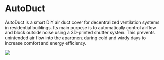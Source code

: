 # AutoDuct

AutoDuct is a smart DIY air duct cover for decentralized ventilation systems in residential buildings. Its main purpose is to automatically control airflow and block outside noise using a 3D-printed shutter system. This prevents unintended air flow into the apartment during cold and windy days to increase comfort and energy efficiency.

![](OpenCloseGIF600x600.gif)
